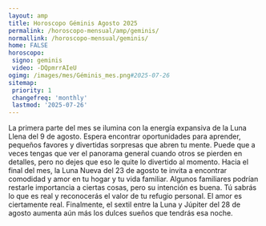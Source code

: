 ```yaml
---
layout: amp
title: Horoscopo Géminis Agosto 2025 
permalink: /horoscopo-mensual/amp/geminis/
normallink: /horoscopo-mensual/geminis/
home: FALSE
horoscopo:
 signo: geminis
 video: -DQpmrrAIeU
ogimg: /images/mes/Géminis_mes.png#2025-07-26
sitemap:
 priority: 1
 changefreq: 'monthly'
 lastmod: '2025-07-26'
---
```



La primera parte del mes se ilumina con la energía expansiva de la Luna Llena del 9 de agosto. Espera encontrar oportunidades para aprender, pequeños favores y divertidas sorpresas que abren tu mente. Puede que a veces tengas que ver el panorama general cuando otros se pierden en detalles, pero no dejes que eso le quite lo divertido al momento. Hacia el final del mes, la Luna Nueva del 23 de agosto te invita a encontrar comodidad y amor en tu hogar y tu vida familiar. Algunos familiares podrían restarle importancia a ciertas cosas, pero su intención es buena. Tú sabrás lo que es real y reconocerás el valor de tu refugio personal. El amor es ciertamente real. Finalmente, el sextil entre la Luna y Júpiter del 28 de agosto aumenta aún más los dulces sueños que tendrás esa noche.